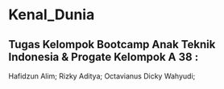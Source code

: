 # Kenal_Dunia
Tugas Kelompok Bootcamp Anak Teknik Indonesia &amp; Progate
Kelompok A 38 :
---------------------------
Hafidzun Alim;
Rizky Aditya;
Octavianus Dicky Wahyudi;
